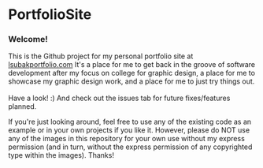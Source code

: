 # PortfolioSite
### Welcome! 
This is the Github project for my personal portfolio site at [lsubakportfolio.com](https://lsubakportfolio.com)
It's a place for me to get back in the groove of software development after my focus on college for graphic design, a place for me to showcase my graphic design work, and a place for me to just try things out.
<br /><br />Have a look! :) And check out the issues tab for future fixes/features planned.

If you're just looking around, feel free to use any of the existing code as an example or in your own projects if you like it.
However, please do NOT use any of the images in this repository for your own use without my express permission (and in turn, without the express permission of any copyrighted type within the images). Thanks!
